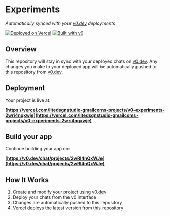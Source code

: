 # Experiments

*Automatically synced with your [v0.dev](https://v0.dev) deployments*

[![Deployed on Vercel](https://img.shields.io/badge/Deployed%20on-Vercel-black?style=for-the-badge&logo=vercel)](https://vercel.com/litedsgnstudio-gmailcoms-projects/v0-experiments-2wri4nqxwje)
[![Built with v0](https://img.shields.io/badge/Built%20with-v0.dev-black?style=for-the-badge)](https://v0.dev/chat/projects/2wRI4nQxWJe)

## Overview

This repository will stay in sync with your deployed chats on [v0.dev](https://v0.dev).
Any changes you make to your deployed app will be automatically pushed to this repository from [v0.dev](https://v0.dev).

## Deployment

Your project is live at:

**[https://vercel.com/litedsgnstudio-gmailcoms-projects/v0-experiments-2wri4nqxwje](https://vercel.com/litedsgnstudio-gmailcoms-projects/v0-experiments-2wri4nqxwje)**

## Build your app

Continue building your app on:

**[https://v0.dev/chat/projects/2wRI4nQxWJe](https://v0.dev/chat/projects/2wRI4nQxWJe)**

## How It Works

1. Create and modify your project using [v0.dev](https://v0.dev)
2. Deploy your chats from the v0 interface
3. Changes are automatically pushed to this repository
4. Vercel deploys the latest version from this repository